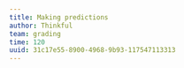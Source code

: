 ```yaml
---
title: Making predictions
author: Thinkful
team: grading
time: 120
uuid: 31c17e55-8900-4968-9b93-117547113313
---
```


<jupyter notebook-name="6.making_predictions" course-code="DSBC" />